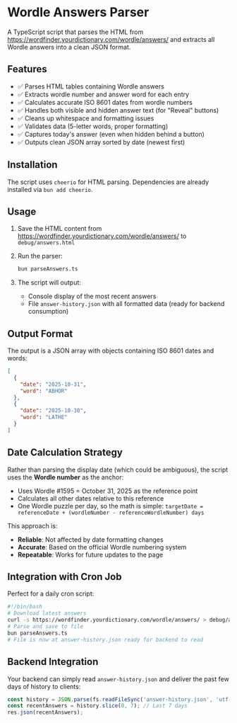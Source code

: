 # Wordle Answers Parser

A TypeScript script that parses the HTML from https://wordfinder.yourdictionary.com/wordle/answers/ and extracts all Wordle answers into a clean JSON format.

## Features

- ✅ Parses HTML tables containing Wordle answers
- ✅ Extracts wordle number and answer word for each entry
- ✅ Calculates accurate ISO 8601 dates from wordle numbers
- ✅ Handles both visible and hidden answer text (for "Reveal" buttons)
- ✅ Cleans up whitespace and formatting issues
- ✅ Validates data (5-letter words, proper formatting)
- ✅ Captures today's answer (even when hidden behind a button)
- ✅ Outputs clean JSON array sorted by date (newest first)

## Installation

The script uses `cheerio` for HTML parsing. Dependencies are already installed via `bun add cheerio`.

## Usage

1. Save the HTML content from https://wordfinder.yourdictionary.com/wordle/answers/ to `debug/answers.html`

2. Run the parser:
   ```bash
   bun parseAnswers.ts
   ```

3. The script will output:
   - Console display of the most recent answers
   - File `answer-history.json` with all formatted data (ready for backend consumption)

## Output Format

The output is a JSON array with objects containing ISO 8601 dates and words:

```json
[
  {
    "date": "2025-10-31",
    "word": "ABHOR"
  },
  {
    "date": "2025-10-30",
    "word": "LATHE"
  }
]
```

## Date Calculation Strategy

Rather than parsing the display date (which could be ambiguous), the script uses the **Wordle number** as the anchor:
- Uses Wordle #1595 = October 31, 2025 as the reference point
- Calculates all other dates relative to this reference
- One Wordle puzzle per day, so the math is simple: `targetDate = referenceDate + (wordleNumber - referenceWordleNumber) days`

This approach is:
- **Reliable**: Not affected by date formatting changes
- **Accurate**: Based on the official Wordle numbering system
- **Repeatable**: Works for future updates to the page

## Integration with Cron Job

Perfect for a daily cron script:

```bash
#!/bin/bash
# Download latest answers
curl -s https://wordfinder.yourdictionary.com/wordle/answers/ > debug/answers.html
# Parse and save to file
bun parseAnswers.ts
# File is now at answer-history.json ready for backend to read
```

## Backend Integration

Your backend can simply read `answer-history.json` and deliver the past few days of history to clients:

```typescript
const history = JSON.parse(fs.readFileSync('answer-history.json', 'utf-8'));
const recentAnswers = history.slice(0, 7); // Last 7 days
res.json(recentAnswers);
```

